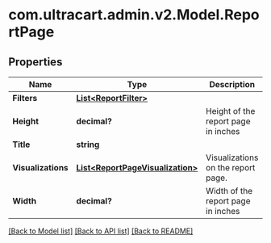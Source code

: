 # com.ultracart.admin.v2.Model.ReportPage
## Properties

Name | Type | Description | Notes
------------ | ------------- | ------------- | -------------
**Filters** | [**List&lt;ReportFilter&gt;**](ReportFilter.md) |  | [optional] 
**Height** | **decimal?** | Height of the report page in inches | [optional] 
**Title** | **string** |  | [optional] 
**Visualizations** | [**List&lt;ReportPageVisualization&gt;**](ReportPageVisualization.md) | Visualizations on the report page. | [optional] 
**Width** | **decimal?** | Width of the report page in inches | [optional] 


[[Back to Model list]](../README.md#documentation-for-models) [[Back to API list]](../README.md#documentation-for-api-endpoints) [[Back to README]](../README.md)

